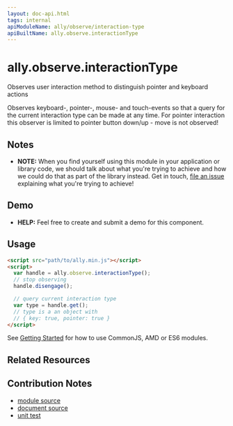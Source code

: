```yaml
---
layout: doc-api.html
tags: internal
apiModuleName: ally/observe/interaction-type
apiBuiltName: ally.observe.interactionType
---
```


# ally.observe.interactionType

Observes user interaction method to distinguish pointer and keyboard actions

Observes keyboard-, pointer-, mouse- and touch-events so that a query for the current interaction type can be made at any time. For pointer interaction this observer is limited to pointer button down/up - move is not observed!


## Notes

* **NOTE:** When you find yourself using this module in your application or library code, we should talk about what you're trying to achieve and how we could do that as part of the library instead. Get in touch, [file an issue](https://github.com/medialize/ally.js/issues) explaining what you're trying to achieve!


## Demo

* **HELP:** Feel free to create and submit a demo for this component.


## Usage

```html
<script src="path/to/ally.min.js"></script>
<script>
  var handle = ally.observe.interactionType();
  // stop observing
  handle.disengage();

  // query current interaction type
  var type = handle.get();
  // type is a an object with
  // { key: true, pointer: true }
</script>
```

See [Getting Started](../../getting-started.md) for how to use CommonJS, AMD or ES6 modules.


## Related Resources


## Contribution Notes

* [module source](https://github.com/medialize/ally.js/blob/master/src/observe/interaction-type.js)
* [document source](https://github.com/medialize/ally.js/blob/master/docs/api/observe/interaction-type.md)
* [unit test](https://github.com/medialize/ally.js/blob/master/test/unit/observe.interaction-type.test.js)

